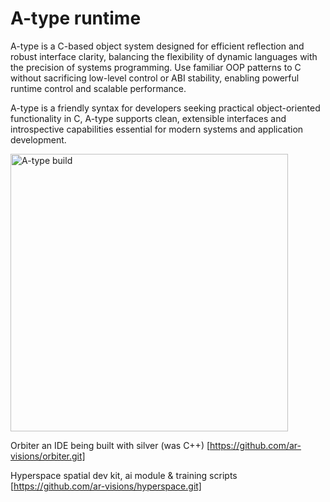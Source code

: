 # A-type runtime
A-type is a C-based object system designed for efficient reflection and robust interface clarity, balancing the flexibility of dynamic languages with the precision of systems programming. Use familiar OOP patterns to C without sacrificing low-level control or ABI stability, enabling powerful runtime control and scalable performance.

A-type is a friendly syntax for developers seeking practical object-oriented functionality in C, A-type supports clean, extensible interfaces and introspective capabilities essential for modern systems and application development.

<a href="https://github.com/ar-visions/A/actions/workflows/build.yml">
  <img src="https://github.com/ar-visions/A/actions/workflows/build.yml/badge.svg" alt="A-type build" width="444">
</a>

Orbiter
an IDE being built with silver (was C++)
[https://github.com/ar-visions/orbiter.git]

Hyperspace
spatial dev kit, ai module & training scripts
[https://github.com/ar-visions/hyperspace.git]
